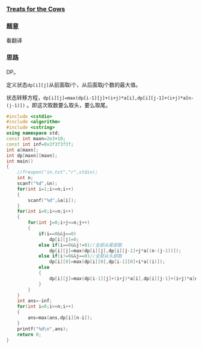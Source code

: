 ### [Treats for the Cows](https://vjudge.net/problem/POJ-3186)

### 题意

看翻译

### 思路

DP。

定义状态`dp[i][j]`从前面取$i$个，从后面取$j$个数的最大值。

状态转移方程，`dp[i][j]=max(dp[i-1][j]+(i+j)*a[i],dp[i][j-1]+(i+j)*a[n-(j-1)])` 。即这次取数要么取头，要么取尾。

```cpp
#include <cstdio>
#include <algorithm>
#include <cstring>
using namespace std;
const int maxn=2e3+10;
const int inf=0x3f3f3f3f;
int a[maxn];
int dp[maxn][maxn];
int main()
{
    //freopen("in.txt","r",stdin);
    int n;
    scanf("%d",&n);
    for(int i=1;i<=n;i++)
    {
        scanf("%d",&a[i]);
    }
    for(int i=0;i<=n;i++)
    {
        for(int j=0;i+j<=n;j++)
        {
            if(i==0&&j==0)
                dp[i][j]=0;
            else if(i==0&&j!=0)//全部从尾部取
                dp[i][j]=max(dp[i][j],dp[i][j-1]+j*a[(n-(j-1))]);
            else if(i!=0&&j==0)//全部从头部取
                dp[i][0]=max(dp[i][0],dp[i-1][0]+i*a[(i)]);
            else
            {
                dp[i][j]=max(dp[i-1][j]+(i+j)*a[i],dp[i][j-1]+(i+j)*a[n-(j-1)]);
            }
        }
    }
    int ans=-inf;
    for(int i=0;i<=n;i++)
    {
        ans=max(ans,dp[i][n-i]);
    }
    printf("%d\n",ans);
    return 0;
}
```

